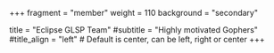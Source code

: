 +++
fragment = "member"
weight = 110
background = "secondary"

title = "Eclipse GLSP Team"
#subtitle = "Highly motivated Gophers"
#title_align = "left" # Default is center, can be left, right or center
+++